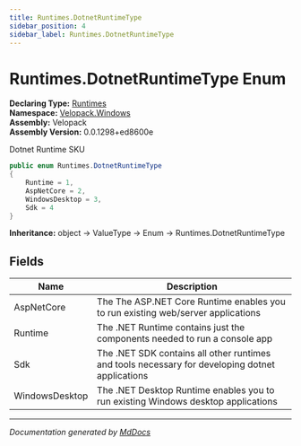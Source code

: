 ```yaml
---
title: Runtimes.DotnetRuntimeType
sidebar_position: 4
sidebar_label: Runtimes.DotnetRuntimeType
---
```

<!--  
  <auto-generated>   
    The contents of this file were generated by a tool.  
    Changes to this file may be list if the file is regenerated  
  </auto-generated>   
-->

# Runtimes.DotnetRuntimeType Enum

**Declaring Type:** [Runtimes](../index.md)  
**Namespace:** [Velopack.Windows](../../index.md)  
**Assembly:** Velopack  
**Assembly Version:** 0.0.1298+ed8600e

 Dotnet Runtime SKU 

```csharp
public enum Runtimes.DotnetRuntimeType
{
    Runtime = 1,
    AspNetCore = 2,
    WindowsDesktop = 3,
    Sdk = 4
}
```

**Inheritance:** object → ValueType → Enum → Runtimes.DotnetRuntimeType

## Fields

| Name           | Description                                                                                       |
| -------------- | ------------------------------------------------------------------------------------------------- |
| AspNetCore     |  The The ASP.NET Core Runtime enables you to run existing web\/server applications                |
| Runtime        |  The .NET Runtime contains just the components needed to run a console app                        |
| Sdk            |  The .NET SDK contains all other runtimes and tools necessary for developing dotnet applications  |
| WindowsDesktop |  The .NET Desktop Runtime enables you to run existing Windows desktop applications                |

___

*Documentation generated by [MdDocs](https://github.com/ap0llo/mddocs)*

